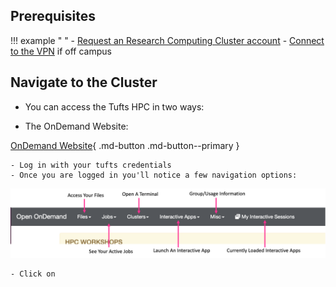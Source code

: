 ## Prerequisites

!!! example " "
    - [Request an Research Computing Cluster account](http://research.uit.tufts.edu/)
    - [Connect to the VPN](https://access.tufts.edu/vpn) if off campus


## Navigate to the Cluster

- You can access the Tufts HPC in two ways:

- The OnDemand Website:

[OnDemand Website](https://ondemand.pax.tufts.edu){ .md-button .md-button--primary } 

    - Log in with your tufts credentials
    - Once you are logged in you'll notice a few navigation options:

![](images/ondemand_layout_pic.png)

    - Click on 
